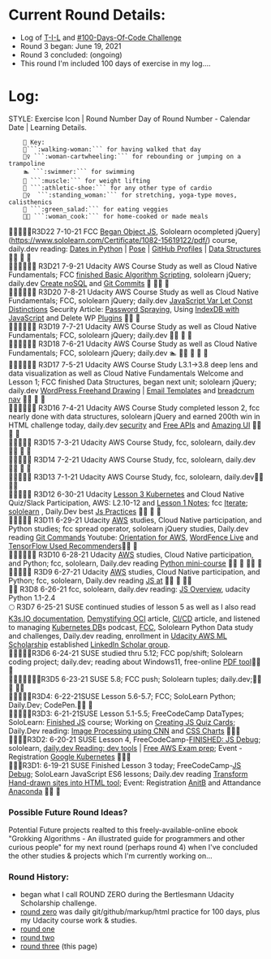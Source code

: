 # Current Round Details:
* Log of [T-I-L]((https://github.com/EO4wellness/T-I-L)) and [#100-Days-Of-Code Challenge](https://github.com/EO4wellness/100-days-of-code/)
* Round 3 began:  June 19, 2021
* Round 3 concluded: (ongoing) 
* This round I'm included 100 days of exercise in my log....

# Log:
STYLE: Exercise Icon | Round Number Day of Round Number - Calendar Date |  Learning Details. 
```
    🔑 Key: 
    🚶‍```:walking-woman:``` for having walked that day
    🤸‍♀️ ```:woman-cartwheeling:``` for rebounding or jumping on a trampoline 
    🏊 ```:swimmer:``` for swimming 
    💪 ```:muscle:``` for weight lifting 
    👟 ```:athletic-shoe:``` for any other type of cardio 
    🧍‍♀️  ```:standing_woman:``` for stretching, yoga-type moves, calisthenics
    🥗 ```:green_salad:``` for eating veggies
    👩‍🍳 ```:woman_cook:``` for home-cooked or made meals 
```

🤸‍♀️🧍‍♀️🚶‍R3D22 7-10-21 FCC [Began Object JS](https://github.com/EO4wellness/T-I-L/blob/main/JavaScript/freecodecamp-notes/07_Object-Oriented-Programming.md), Sololearn ocompleted jQuery](https://www.sololearn.com/Certificate/1082-15619122/pdf/) course, daily.dev reading: [Dates in Python](https://code.tutsplus.com/tutorials/how-to-compare-dates-in-php--cms-37161) | [Pose](https://towardsdatascience.com/the-machine-learning-web-pose-and-actions-estimator-3203a0cf5f60) | [GitHub Profiles](https://medium.com/geekculture/how-to-create-a-kick-ass-github-profile-that-attracts-top-tech-jobs-784e618b9048) | [Data Structures](https://rehansattar.hashnode.dev/data-structures-101-ckqxhrk190atccds13zgr0mr0) 👩‍🍳 🥗 🍄 <br>
🤸‍♀️🧍‍♀️🚶‍💪 R3D21 7-9-21 Udacity AWS Course Study as well as Cloud Native Fundamentals; FCC [finished Basic Algorithm Scripting](https://github.com/EO4wellness/T-I-L/blob/main/JavaScript/freecodecamp-notes/06_Basic-Algorithm-Scripting.md), sololearn jQuery;  daily.dev [Create noSQL](https://www.freecodecamp.org/news/how-to-create-a-nosql-database-with-ravendb/) and [Git Commits](https://www.simplethread.com/git-commit-message-101/) 🥗 🧑‍🍳 🎥 <br>
🤸‍♀️🧍‍♀️🚶‍💪 R3D20 7-8-21 Udacity AWS Course Study as well as Cloud Native Fundamentals; FCC, sololearn jQuery;  daily.dev [JavaScript Var Let Const Distinctions](https://javascript.plainenglish.io/the-art-of-using-var-let-and-const-d3a819a391a0) Security Article: [Password Spraying](https://auth0.com/blog/what-is-password-spraying-how-to-stop-password-spraying-attacks/), Using [IndexDB with JavaScript](https://blog.openreplay.com/how-to-use-indexdb-to-manage-state-in-javascript) and Delete WP [Plugins](https://torquemag.io/2021/07/uninstall-wordpress-plugins/)  👩‍🍳 🥗 <br>
🤸‍♀️🧍‍♀️🚶‍💪 R3D19 7-7-21 Udacity AWS Course Study as well as Cloud Native Fundamentals; FCC, sololearn jQuery;  daily.dev  👩‍🍳 🥗 🍄 <br>
🤸‍♀️🧍‍♀️🚶‍💪 R3D18 7-6-21 Udacity AWS Course Study as well as Cloud Native Fundamentals; FCC, sololearn jQuery;  daily.dev  🏊 👩‍🍳 🥗 🍄 🚙 <br>
🤸‍♀️🧍‍♀️🚶‍💪 R3D17 7-5-21 Udacity AWS Course Study L3.1->3.8 deep lens and data visualization as well as Cloud Native Fundamentals Welcome and Lesson 1; FCC finished Data Structures, began next unit; sololearn jQuery;  daily.dev [WordPress Freehand Drawing](https://wptavern.com/automattic-releases-sketch-block-for-drawing-in-the-wordpress-editor) | [Email Templates](https://wpmudev.com/blog/web-developer-email-templates/) and [breadcrum nav](https://www.wpbeginner.com/wp-tutorials/how-to-display-breadcrumb-navigation-links-in-wordpress/) 👩‍🍳 🥗 🍄<br>
🤸‍♀️🧍‍♀️🚶‍💪 R3D16 7-4-21 Udacity AWS Course Study completed lesson 2, fcc nearly done with data structures, sololearn jQuery and earned 200th win in HTML challenge today,  daily.dev [security](https://www.geeksforgeeks.org/5-best-cybersecurity-certifications-for-2021/) and [Free APIs](https://devdojo.com/myogeshchavan97/a-curated-list-of-free-apis-for-your-next-project) and [Amazing UI](https://devdojo.com/savio/15-amazing-websites-for-ui-inspirations) 👩‍🍳 🥗 🍄<br>
🤸‍♀️🧍‍♀️🚶‍ R3D15 7-3-21 Udacity AWS Course Study, fcc, sololearn,  daily.dev 👩‍🍳 🥗 🍄<br>
🤸‍♀️🧍‍♀️🚶‍ R3D14 7-2-21 Udacity AWS Course Study, fcc, sololearn,  daily.dev👩‍🍳 🥗 🍄<br>
🤸‍♀️🧍‍♀️🚶‍ R3D13 7-1-21 Udacity AWS Course Study, fcc, sololearn,  daily.dev👩‍🍳 🥗🍄 <br>
🤸‍♀️🧍‍♀️🚶‍ R3D12 6-30-21 Udacity [Lesson 3 Kubernetes](https://classroom.udacity.com/courses/ud615/lessons/7824962412/concepts/81991020800923) and Cloud Native Quiz/Slack Participation, AWS: L2.10-12 and [Lesson 1 Notes](https://github.com/EO4wellness/leary-leerie/blob/master/AI-ML-topics/AWS%20Scholarship/lesson1.md); fcc [Iterate](https://www.freecodecamp.org/learn/javascript-algorithms-and-data-structures/basic-data-structures/iterate-through-all-an-arrays-items-using-for-loops); [sololearn](https://www.sololearn.com/learning/1082) , Daily.Dev best [Js Practices](https://code.tutsplus.com/tutorials/24-javascript-best-practices-for-beginners--net-5399) 👩‍🍳 🥗 🍄<br>
🤸‍♀️🧍‍♀️🚶‍ R3D11 6-29-21 Udacity [AWS](https://github.com/EO4wellness/leary-leerie/tree/master/AI-ML-topics/AWS%20Scholarship) studies, Cloud Native participation, and Python studies; fcc spread operator, sololearn jQuery studies, Daily.dev reading [Git Commands](https://dev.to/devdefinitive/25-git-commands-i-use-daily-and-you-should-know-1kj5) Youtube: [Orientation for AWS](https://youtu.be/G9LtP9HcNHM), [WordFence Live](https://youtu.be/KV9N_8tbQW8) and [TensorFlow Used Recommenders](https://www.youtube.com/watch?v=BthUPVwA59s)👩‍🍳 🥗 <br>
🤸‍♀️🧍‍♀️🚶‍💪 R3D10 6-28-21 Udacity [AWS](https://github.com/EO4wellness/leary-leerie/tree/master/AI-ML-topics/AWS%20Scholarship) studies, Cloud Native participation, and Python; fcc, sololearn, Daily.dev reading [Python mini-course](https://realpython.com/courses/python-inner-functions/) 👩‍🍳 🥗 🏊‍♀️ 🍄 <br>
🤸‍♀️🧍‍♀️🚶‍ R3D9 6-27-21 Udacity [AWS](https://github.com/EO4wellness/leary-leerie/tree/master/AI-ML-topics/AWS%20Scholarship) studies, Cloud Native participation, and Python; fcc, sololearn, Daily.dev reading [JS at](https://dev.to/laurieontech/at-coming-soon-to-ecmascript-1k91) 👩‍🍳 🥗 🏊‍♀️<br>
🤸‍♀️ R3D8 6-26-21 fcc, sololearn, daily.dev reading: [JS Overview](https://medium.com/geekculture/all-you-need-to-know-about-javascript-143fba311477), udacity Python 1.1-2.4 <br>
🌕 R3D7 6-25-21 SUSE continued studies of lesson 5 as well as I also read [K3s.IO documentation](http://k3s.io/), [Demystifying OCI](https://www.docker.com/blog/demystifying-open-container-initiative-oci-specifications/) article, [CI/CD](https://faun.pub/build-a-complete-ci-cd-pipeline-and-its-infrastructure-with-aws-jenkins-bitbucket-docker-22c49ad4674a) article, and listened to managing [Kubernetes DB](https://hackernoon.com/the-hackernoon-podcast-managing-databases-on-kubernetes-with-anil-kumar-n1c377u)s podcast, [FCC](https://www.freecodecamp.org/learn/javascript-algorithms-and-data-structures/basic-data-structures/remove-items-using-splice), Sololearn Python Data study and challenges, Daily.dev reading, enrollment in [Udacity AWS ML Scholarship](https://github.com/EO4wellness/leary-leerie/blob/master/AI-ML-topics/AWS%20Scholarship/readme.md) established [LinkedIn Scholar group](https://www.linkedin.com/groups/12545753/). <br>
🤸‍♀️🧍‍♀️🚶‍R3D6 6-24-21 SUSE studied thru 5.12; FCC pop/shift; Sololearn coding project; daily.dev; reading about Windows11, free-online [PDF tool](https://www.sejda.com/)👩‍🍳 🥗 <br>
🤸‍♀️🧍‍♀️💪👟🚶‍R3D5 6-23-21 SUSE 5.8; FCC push; Sololearn tuples; daily.dev;👩‍🍳 🥗 🏊‍♀️ <br>
🤸‍♀️🧍‍♀️🚶‍R3D4: 6-22-21SUSE Lesson 5.6-5.7; FCC; SoloLearn Python; Daily.Dev; CodePen.👩‍🍳 🥗 <br>
🤸‍♀️🧍‍♀️🚶‍R3D3: 6-21-21SUSE Lesson 5.1-5.5; FreeCodeCamp DataTypes; SoloLearn: [Finished JS](https://github.com/EO4wellness/T-I-L/blob/main/JavaScript/SoloLearn-JS-Course/Images/cert-15619122-1024.pdf) course; Working on [Creating JS Quiz Cards](https://www.brainscape.com/p/3VYU5-LH-AUM18); Daily.Dev reading: [Image Processing using CNN](https://www.analyticsvidhya.com/blog/2021/06/image-processing-using-cnn-a-beginners-guide/) and [CSS Charts](https://css-tricks.com/how-to-create-css-charts-with-interesting-shapes-glyphs-and-emoji/) 👩‍🍳🥗<br> 
🤸‍♀️💪👟R3D2: 6-20-21 SUSE Lesson 4, FreeCodeCamp-[FINISHED: JS Debug](https://github.com/EO4wellness/T-I-L/blob/main/JavaScript/freecodecamp-notes/04_Debugging.md); sololearn,  [daily.dev Reading: dev tools](https://free-for.dev/#/) | [Free AWS Exam prep](https://pages.awscloud.com/Globa_traincert_Get_AWS_Certified_Developer_Associate.html); Event - Registration [Google Kubernetes](https://cloudonair.withgoogle.com/events/cloud-onboard-gke?utm_source=google&utm_medium=blog&utm_campaign=FY21-Q2-northam-NA1132-onlineevent-er-CloudOnBoardGKE&utm_content=blog) 👩‍🍳🥗<br> 
🤸‍♀️🚶‍R3D1: 6-19-21 SUSE Finished Lesson 3 today; FreeCodeCamp-[JS Debug](https://github.com/EO4wellness/T-I-L/blob/main/JavaScript/freecodecamp-notes/04_Debugging.md); SoloLearn JavaScript ES6 lessons; Daily.dev reading [Transform Hand-drawn sites into HTML tool](https://sketch2code.azurewebsites.net); Event: Registration [AnitB]() and Attandance [Anaconda]() 👩‍🍳 🥗 <br> 
 
### Possible Future Round Ideas?
Potential Future projects realted to this freely-available-online ebook "Grokking Algorithms - An illustrated guide for programmers and other curious people" for my next round (perhaps round 4) when I've concluded the other studies & projects which I'm currently working on... 

### Round History: 
* began what I call ROUND ZERO during the Bertlesmann Udacity Scholarship challenge. 
* [round zero](https://github.com/EO4wellness/100-days-of-code/blob/master/History-EO4Wellness/round-0_log.md) was daily git/github/markup/html practice for 100 days, plus my Udacity course work & studies. 
* [round one](https://github.com/EO4wellness/100-days-of-code/blob/master/History-EO4Wellness/round-1_log.md)
* [round two](https://github.com/EO4wellness/100-days-of-code/blob/master/History-EO4Wellness/round-2_log.md)
* [round three](https://github.com/EO4wellness/100-days-of-code/edit/master/History-EO4Wellness/round-3_log.md) (this page) 
